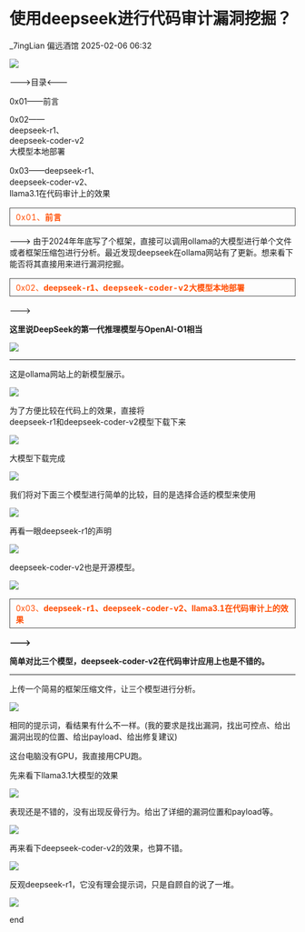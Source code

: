 #  使用deepseek进行代码审计漏洞挖掘？   
_7ingLian  偏远酒馆   2025-02-06 06:32  
  
![](https://mmbiz.qpic.cn/sz_mmbiz_png/6ibqWGD93gcpYmfRrkHqtZOoLY55mXZWJ16u05arbB1jib4WwY60DN8u3RHWfgYZ3SsSfawBzxkwzjPyb1WibH0og/640?wx_fmt=png&from=appmsg "")  
  
  
--->目录<---  
  
  
0x01——前言  
  
0x02——  
deepseek-r1、  
deepseek-coder-v2  
大模型本地部署  
  
0x03——deepseek-r1、  
deepseek-coder-v2、  
llama3.1在代码审计上的效果  
  
  
<table><tbody><tr style="-webkit-tap-highlight-color: transparent;margin: 0px;padding: 0px;outline: 0px;max-width: 100%;box-sizing: border-box !important;overflow-wrap: break-word !important;visibility: visible;"><td data-colwidth="576" width="576" valign="top" style="-webkit-tap-highlight-color: transparent;margin: 0px;padding: 5px 10px;outline: 0px;overflow-wrap: break-word !important;word-break: break-all;hyphens: auto;border: 1px solid rgb(76, 76, 76);max-width: 100%;box-sizing: border-box !important;visibility: visible;"><span style="-webkit-tap-highlight-color: transparent;margin: 0px;padding: 0px;outline: 0px;max-width: 100%;box-sizing: border-box !important;overflow-wrap: break-word !important;color: rgb(255, 255, 255);font-size: 14px;letter-spacing: 0.544px;text-decoration-style: solid;text-decoration-color: rgb(255, 255, 255);visibility: visible;"><span leaf="" style="-webkit-tap-highlight-color: transparent;margin: 0px;padding: 0px;outline: 0px;max-width: 100%;box-sizing: border-box !important;overflow-wrap: break-word !important;visibility: visible;"><span textstyle="" style="background-color: rgb(255, 255, 255);color: rgb(255, 76, 0);">0x01、</span></span><strong style="-webkit-tap-highlight-color: transparent;margin: 0px;padding: 0px;outline: 0px;max-width: 100%;box-sizing: border-box !important;overflow-wrap: break-word !important;visibility: visible;"><span style="-webkit-tap-highlight-color: transparent;margin: 0px;padding: 0px;outline: 0px;max-width: 100%;box-sizing: border-box !important;overflow-wrap: break-word !important;letter-spacing: 0.544px;text-decoration-style: solid;text-decoration-color: rgb(255, 255, 255);visibility: visible;"><strong style="-webkit-tap-highlight-color: transparent;margin: 0px;padding: 0px;outline: 0px;max-width: 100%;box-sizing: border-box !important;overflow-wrap: break-word !important;visibility: visible;"><span style="-webkit-tap-highlight-color: transparent;margin: 0px;padding: 0px;outline: 0px;max-width: 100%;box-sizing: border-box !important;overflow-wrap: break-word !important;letter-spacing: 0.544px;text-decoration-style: solid;text-decoration-color: rgb(255, 255, 255);visibility: visible;"><span style="-webkit-tap-highlight-color: transparent;margin: 0px;padding: 0px;outline: 0px;max-width: 100%;box-sizing: border-box !important;overflow-wrap: break-word !important;color: rgb(255, 255, 255);font-size: 14px;letter-spacing: 0.544px;text-decoration: none solid rgb(255, 255, 255);visibility: visible;"><span leaf=""><span textstyle="" style="background-color: rgb(255, 255, 255);color: rgb(255, 76, 0);">前言</span></span></span></span></strong></span></strong></span></td></tr></tbody></table>  
--->  
由于2024年年底写了个框架，直接可以调用ollama的大模型进行单个文件或者框架压缩包进行分析。最近发现deepseek在ollama网站有了更新。想来看下能否将其直接用来进行漏洞挖掘。  
  
  
<table><tbody><tr style="-webkit-tap-highlight-color: transparent;margin: 0px;padding: 0px;outline: 0px;max-width: 100%;box-sizing: border-box !important;overflow-wrap: break-word !important;visibility: visible;"><td data-colwidth="576" width="576" valign="top" style="-webkit-tap-highlight-color: transparent;margin: 0px;padding: 5px 10px;outline: 0px;overflow-wrap: break-word !important;word-break: break-all;hyphens: auto;border: 1px solid rgb(76, 76, 76);max-width: 100%;box-sizing: border-box !important;visibility: visible;"><section><span leaf="" style="-webkit-tap-highlight-color: transparent;margin: 0px;padding: 0px;outline: 0px;max-width: 100%;box-sizing: border-box !important;overflow-wrap: break-word !important;visibility: visible;"><span textstyle="" style="font-size: 14px;background-color: rgb(255, 255, 255);color: rgb(255, 76, 0);">0x02、</span></span><strong><strong><span leaf=""><span textstyle="" style="font-size: 14px;background-color: rgb(255, 255, 255);color: rgb(255, 76, 0);">deepseek-r1、</span></span><span leaf="" style="-webkit-tap-highlight-color: transparent;margin: 0px;padding: 0px;outline: 0px;max-width: 100%;box-sizing: border-box !important;overflow-wrap: break-word !important;color: rgb(255, 255, 255);font-size: 14px;letter-spacing: 0.544px;text-decoration-style: solid;text-decoration-color: rgb(255, 255, 255);visibility: visible;text-decoration: none solid rgb(255, 255, 255);"><span textstyle="" style="font-size: 14px;background-color: rgb(255, 255, 255);color: rgb(255, 76, 0);">deepseek-coder-v2</span></span><span leaf=""><span textstyle="" style="font-size: 14px;background-color: rgb(255, 255, 255);color: rgb(255, 76, 0);">大模型本地部署</span></span></strong></strong></section></td></tr></tbody></table>  
  
--->  
  
**这里说DeepSeek的第一代推理模型与OpenAI-O1相当**  
  
![](https://mmbiz.qpic.cn/sz_mmbiz_png/6ibqWGD93gcp305lfiaAs665CEMTngzUlvQHWy284sia9CSiaHIeaZS0q1kCqn5nbMjEFZ8keVELpJcsiaXgndjKS5Q/640?wx_fmt=png&from=appmsg "")  
  
****  
  
这是ollama网站上的新模型展示。  
  
![](https://mmbiz.qpic.cn/sz_mmbiz_png/6ibqWGD93gcp305lfiaAs665CEMTngzUlvvKBJbLgHLeu2SYg9Qd6pqDCgOicBOibibHbeQH9xcE8xqOaq6tP6EHFGw/640?wx_fmt=png&from=appmsg "")  
  
  
为了方便比较在代码上的效果，直接将  
deepseek-r1和deepseek-coder-v2模型下载下来  
  
![](https://mmbiz.qpic.cn/sz_mmbiz_png/6ibqWGD93gcp305lfiaAs665CEMTngzUlvYThgB2rIk8WFH52ibKPMlv155aUScfndEZJJgOV5rkzoiajiabtMPZoVQ/640?wx_fmt=png&from=appmsg "")  
  
大模型下载完成  
  
![](https://mmbiz.qpic.cn/sz_mmbiz_png/6ibqWGD93gcp305lfiaAs665CEMTngzUlvpReFjskHw2GUyVEXibLWyaosk214sLgCKFwEA8BvcbViawbMd0yKVZdA/640?wx_fmt=png&from=appmsg "")  
  
我们将对下面三个模型进行简单的比较，目的是选择合适的模型来使用  
  
![](https://mmbiz.qpic.cn/sz_mmbiz_png/6ibqWGD93gcp305lfiaAs665CEMTngzUlvhZlSz9dSaluYkHTIf1eic5CGYhlicmVxiclBh8qtBzR5UibTldgjtBwic8w/640?wx_fmt=png&from=appmsg "")  
  
再看一眼deepseek-r1的声明  
  
![](https://mmbiz.qpic.cn/sz_mmbiz_png/6ibqWGD93gcp305lfiaAs665CEMTngzUlvWAfJLza8qFo960FicMzpzB49YqGzM7FFqibdpVIbCMF6PicvCSImFVO5Q/640?wx_fmt=png&from=appmsg "")  
  
deepseek-coder-v2也是开源模型。  
  
  
![](https://mmbiz.qpic.cn/sz_mmbiz_png/6ibqWGD93gcp305lfiaAs665CEMTngzUlvL5pMgqiaS4uGX2es9ABibYCDv3a7lzHlIcAU0ibdHKvUxKor6p0D6ILbQ/640?wx_fmt=png&from=appmsg "")  
  
  
<table><tbody><tr style="-webkit-tap-highlight-color: transparent;margin: 0px;padding: 0px;outline: 0px;max-width: 100%;box-sizing: border-box !important;overflow-wrap: break-word !important;visibility: visible;"><td data-colwidth="576" width="576" valign="top" style="-webkit-tap-highlight-color: transparent;margin: 0px;padding: 5px 10px;outline: 0px;overflow-wrap: break-word !important;word-break: break-all;hyphens: auto;border: 1px solid rgb(76, 76, 76);max-width: 100%;box-sizing: border-box !important;visibility: visible;"><section><span leaf=""><span textstyle="" style="font-size: 14px;background-color: rgb(255, 255, 255);color: rgb(255, 76, 0);">0x03、</span></span><strong><strong><span leaf=""><span textstyle="" style="font-size: 14px;background-color: rgb(255, 255, 255);color: rgb(255, 76, 0);">deepseek-r1、</span></span><span leaf=""><span textstyle="" style="font-size: 14px;background-color: rgb(255, 255, 255);color: rgb(255, 76, 0);">deepseek-coder-v2、</span></span><span leaf=""><span textstyle="" style="font-size: 14px;background-color: rgb(255, 255, 255);color: rgb(255, 76, 0);">llama3.1在代码审计上的效果</span></span></strong></strong></section></td></tr></tbody></table>  
  
**--->**  
  
**简单对比三个模型，deepseek-coder-v2在代码审计应用上也是不错的。**  
  
****  
  
上传一个简易的框架压缩文件，让三个模型进行分析。  
  
![](https://mmbiz.qpic.cn/sz_mmbiz_png/6ibqWGD93gcp305lfiaAs665CEMTngzUlvj0zzeTwfvvyK9sGajRocE2qnVibwSIxJpOd4E0l63DczBsAMRCOMP5g/640?wx_fmt=png&from=appmsg "")  
  
相同的提示词，看结果有什么不一样。(我的要求是找出漏洞，找出可控点、给出漏洞出现的位置、给出payload、给出修复建议)  
  
这台电脑没有GPU，我直接用CPU跑。  
  
  
先来看下llama3.1大模型的效果  
  
![](https://mmbiz.qpic.cn/sz_mmbiz_png/6ibqWGD93gcp305lfiaAs665CEMTngzUlv0zdDu8zVmhibdAhTJ3S1YHwZeG86iaSRPpynxOiaWMD9MHoarxibiae2ibtg/640?wx_fmt=png&from=appmsg "")  
  
表现还是不错的，没有出现反骨行为。给出了详细的漏洞位置和payload等。  
  
![](https://mmbiz.qpic.cn/sz_mmbiz_png/6ibqWGD93gcp305lfiaAs665CEMTngzUlvqXzGVLLhzBtjxLeqsYxTuuxibd9FEl2UKlCpQCKmTQ742y67DLGuBkQ/640?wx_fmt=png&from=appmsg "")  
  
再来看下deepseek-coder-v2的效果，也算不错。  
  
![](https://mmbiz.qpic.cn/sz_mmbiz_png/6ibqWGD93gcp305lfiaAs665CEMTngzUlvAJmVZEFcbiaic7yLZIaTGerUpHicJlLumnd5Qu6lHxWauw6vY2L23Wrrg/640?wx_fmt=png&from=appmsg "")  
  
反观deepseek-r1，它没有理会提示词，只是自顾自的说了一堆。  
  
![](https://mmbiz.qpic.cn/sz_mmbiz_png/6ibqWGD93gcp305lfiaAs665CEMTngzUlv2iaLcCLe2KCEUoTpWkjqlfDjQRZF3flrXGRXLcIao37sZtL0A7PplRw/640?wx_fmt=png&from=appmsg "")  
  
  
end  
  
